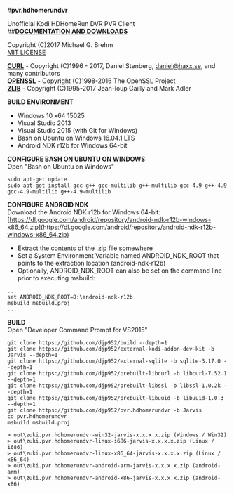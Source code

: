 #__pvr.hdhomerundvr__  

Unofficial Kodi HDHomeRun DVR PVR Client   
##[__DOCUMENTATION AND DOWNLOADS__](https://github.com/djp952/pvr.hdhomerundvr/wiki)   
   
Copyright (C)2017 Michael G. Brehm    
[MIT LICENSE](https://opensource.org/licenses/MIT)   
   
[__CURL__](https://curl.haxx.se/) - Copyright (C)1996 - 2017, Daniel Stenberg, daniel@haxx.se, and many contributors   
[__OPENSSL__](https://www.openssl.org/) - Copyright (C)1998-2016 The OpenSSL Project   
[__ZLIB__](http://www.zlib.net/) - Copyright (C)1995-2017 Jean-loup Gailly and Mark Adler   
   
**BUILD ENVIRONMENT**  
* Windows 10 x64 15025   
* Visual Studio 2013   
* Visual Studio 2015 (with Git for Windows)   
* Bash on Ubuntu on Windows 16.04.1 LTS   
* Android NDK r12b for Windows 64-bit
   
**CONFIGURE BASH ON UBUNTU ON WINDOWS**   
Open "Bash on Ubuntu on Windows"   
```
sudo apt-get update
sudo apt-get install gcc g++ gcc-multilib g++-multilib gcc-4.9 g++-4.9 gcc-4.9-multilib g++-4.9-multilib
```
   
**CONFIGURE ANDROID NDK**   
Download the Android NDK r12b for Windows 64-bit:    
[https://dl.google.com/android/repository/android-ndk-r12b-windows-x86_64.zip](https://dl.google.com/android/repository/android-ndk-r12b-windows-x86_64.zip)   

* Extract the contents of the .zip file somewhere   
* Set a System Environment Variable named ANDROID_NDK_ROOT that points to the extraction location (android-ndk-r12b)   
* Optionally, ANDROID_NDK_ROOT can also be set on the command line prior to executing msbuild:   
```
...
set ANDROID_NDK_ROOT=D:\android-ndk-r12b
msbuild msbuild.proj
...
```
   
**BUILD**   
Open "Developer Command Prompt for VS2015"   
```
git clone https://github.com/djp952/build --depth=1
git clone https://github.com/djp952/external-kodi-addon-dev-kit -b Jarvis --depth=1
git clone https://github.com/djp952/external-sqlite -b sqlite-3.17.0 --depth=1
git clone https://github.com/djp952/prebuilt-libcurl -b libcurl-7.52.1 --depth=1
git clone https://github.com/djp952/prebuilt-libssl -b libssl-1.0.2k --depth=1
git clone https://github.com/djp952/prebuilt-libuuid -b libuuid-1.0.3 --depth=1
git clone https://github.com/djp952/pvr.hdhomerundvr -b Jarvis
cd pvr.hdhomerundvr
msbuild msbuild.proj

> out\zuki.pvr.hdhomerundvr-win32-jarvis-x.x.x.x.zip (Windows / Win32)
> out\zuki.pvr.hdhomerundvr-linux-i686-jarvis-x.x.x.x.zip (Linux / i686)
> out\zuki.pvr.hdhomerundvr-linux-x86_64-jarvis-x.x.x.x.zip (Linux / x86_64)
> out\zuki.pvr.hdhomerundvr-android-arm-jarvis-x.x.x.x.zip (android-arm)
> out\zuki.pvr.hdhomerundvr-android-x86-jarvis-x.x.x.x.zip (android-x86)
```
